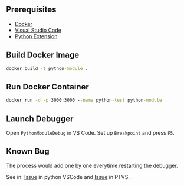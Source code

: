 ## Prerequisites

* [Docker](https://www.docker.com/)
* [Visual Studio Code](https://code.visualstudio.com/)
* [Python Extension](https://marketplace.visualstudio.com/items?itemName=donjayamanne.python)

## Build Docker Image

```cmd
docker build -t python-module .
```

## Run Docker Container

```cmd
docker run -d -p 3000:3000 --name python-test python-module
```

## Launch Debugger

Open `PythonModuleDebug` in VS Code. Set up `Breakpoint` and press `F5`.

## Known Bug

The process would add one by one everytime restarting the debugger.

See in: [Issue](https://github.com/DonJayamanne/pythonVSCode/issues/1214) in python VSCode and [Issue](https://github.com/Microsoft/PTVS/issues/3073) in PTVS.